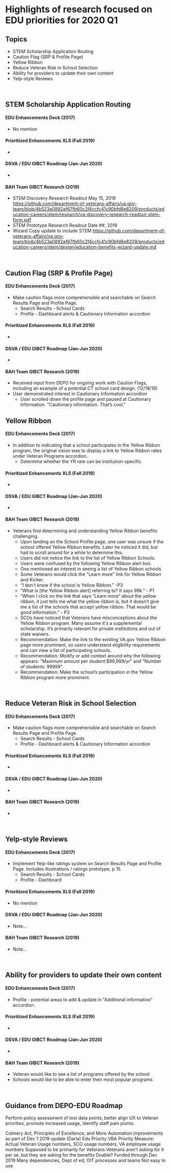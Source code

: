 # Highlights of research focused on EDU priorities for 2020 Q1

## Topics
* STEM Scholarship Application Routing
* Caution Flag (SRP & Profile Page)
* Yellow Ribbon
* Reduce Veteran Risk in School Selection
* Ability for providers to update their own content
* Yelp-style Reviews
<p>&nbsp;</p>


## STEM Scholarship Application Routing

#### EDU Enhancements Deck (2017)
* No mention

#### Prioritized Enhancements XLS (Fall 2019)
* 

#### DSVA / EDU GIBCT Roadmap (Jan-Jun 2020)
* 

#### BAH Team GIBCT Research (2019)
* STEM Discovery Research Readout May 15, 2019
  https://github.com/department-of-veterans-affairs/va.gov-team/blob/4b523a0892af67fb60c2f4ccfc41c90bfd8e8209/products/education-careers/stem/research/va-discovery-research-readout-stem-form.pdf
* STEM Prototype Research Readout Date ##, 2019
* Wizard Copy update to include STEM
https://github.com/department-of-veterans-affairs/va.gov-team/blob/4b523a0892af67fb60c2f4ccfc41c90bfd8e8209/products/education-careers/stem/design/education-benefits-wizard-update.md

<p>&nbsp;</p>



## Caution Flag (SRP & Profile Page)

#### EDU Enhancements Deck (2017)
* Make caution flags more comprehensible and searchable on Search Results Page and Profile Page.
    * Search Results - School Cards
    * Profile - Dashboard alerts & Cautionary Information accordion

#### Prioritized Enhancements XLS (Fall 2019)
* 

#### DSVA / EDU GIBCT Roadmap (Jan-Jun 2020)
* 

#### BAH Team GIBCT Research (2019)
* Received input from DEPO for ongoing work with Caution Flags, including an example of a potential CT school card design. (12/18/19)
* User demonstrated interest in Cautionary Information accordion  
    * User scrolled down the profile page and paused at Cautionary Information. "Cautionary information. That’s cool." 


## Yellow Ribbon

#### EDU Enhancements Deck (2017)
* In addition to indicating that a school participates in the Yellow Ribbon program, the original vision was to display a link to Yellow Ribbon rates under Veteran Programs accordion. 
  * Determine whether the YR rate can be institution-specific.

#### Prioritized Enhancements XLS (Fall 2019)
* 

#### DSVA / EDU GIBCT Roadmap (Jan-Jun 2020)
* 

#### BAH Team GIBCT Research (2019)
* Veterans find determining and understanding Yellow Ribbon benefits challenging.
   * Upon landing on the School Profile page, one user was unsure if the school offered Yellow Ribbon benefits. Later he noticed it did, but had to scroll around for a while to determine this. 
   * Users did not notice the link to the list of Yellow Ribbon Schools. 
   * Users were confused by the following Yellow Ribbon alert box.
   * One mentioned an interest in seeing a list of Yellow Ribbon schools
   * Some Veterans would click the "Learn more" link for Yellow Ribbon and Kicker.
   * “I don't know if the school is Yellow Ribbon.” -P3
   * “What is [the Yellow Ribbon alert] referring to? It says 99k.” - P1
   * “When I click on the link that says “Learn more” about the yellow ribbon, it just tells me what the yellow ribbon is, but it doesn’t give me a list of the schools that accept yellow ribbon. That would be good information.” - P3
   * SCOs have noticed that Veterans have misconceptions about the Yellow Ribbon program. Many assume it's a supplemental scholarship. It’s primarily relevant for private institutions and out of state waivers.
   * Recommendation: Make the link to the existing VA.gov Yellow Ribbon page more prominent, so users
understand eligibility requirements and can view a list of participating schools.
   * Recommendation: Modify or add context around why the following appears: "Maximum amount per student:$99,999/yr" and "Number of students: 99999". 
   * Recommendation: Make the school’s participation in the Yellow Ribbon program more prominent.
<p>&nbsp;</p>



## Reduce Veteran Risk in School Selection

#### EDU Enhancements Deck (2017)
* Make caution flags more comprehensible and searchable on Search Results Page and Profile Page.
    * Search Results - School Cards
    * Profile - Dashboard alerts & Cautionary Information accordion

#### Prioritized Enhancements XLS (Fall 2019)
* 

#### DSVA / EDU GIBCT Roadmap (Jan-Jun 2020)
* 

#### BAH Team GIBCT Research (2019)
*
<p>&nbsp;</p>



## Yelp-style Reviews

#### EDU Enhancements Deck (2017)
* Implement Yelp-like ratings system on Search Results Page and Profile Page. Includes illustrations / ratings prototype, p 15. 
    * Search Results - School Cards
    * Profile - Dashboard 

#### Prioritized Enhancements XLS (Fall 2019)
* No mention

#### DSVA / EDU GIBCT Roadmap (Jan-Jun 2020)
* Note...

#### BAH Team GIBCT Research (2019)
* Note...
<p>&nbsp;</p>


## Ability for providers to update their own content

#### EDU Enhancements Deck (2017)
* Profile - potential areas to add & update in "Additional information" accordion. 

#### Prioritized Enhancements XLS (Fall 2019)
* 

#### DSVA / EDU GIBCT Roadmap (Jan-Jun 2020)
* 

#### BAH Team GIBCT Research (2019)
* Veteran would like to see a list of programs offered by the school
* Schools would like to be able to enter their most popular programs
<p>&nbsp;</p>



## Guidance from DEPO-EDU Roadmap
Perform policy assessment of tool data points, better align UX to Veteran priorities, promote increased usage, identify staff pain points. 

Colmery Act, Principles of Excellence, and More
Automation improvements as part of Dec 1 2019 update (Darla) 
Edu Priority
VBA Priority
Measure: Actual Veteran Usage numbers, SCO usage numbers, VA employee usage numbers
Supposed to be primarily for Veterans
Veterans aren’t asking for it per se, but they are asking for the benefits
Doable? 
Funded through Dec 2019
Many dependencies, Dept of ed, OIT processes and teams
Not easy to use
